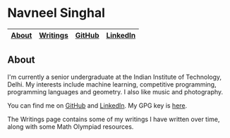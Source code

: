[comment]: <> (Navneel Singhal)

# Navneel Singhal

| [About][] | [Writings][] | [GitHub][] | [LinkedIn][] |
| - | - | - | - |

## About

I'm currently a senior undergraduate at the Indian Institute of Technology, Delhi. My interests include machine learning, competitive programming, programming languages and geometry. I also like music and photography.

You can find me on [GitHub][] and [LinkedIn][]. My GPG key is [here][].

The Writings page contains some of my writings I have written over time, along with some Math Olympiad resources.

[About]: https://NavneelSinghal.github.io
[Writings]: https://NavneelSinghal.github.io/writings
[GitHub]: https://github.com/NavneelSinghal/
[LinkedIn]: https://www.linkedin.com/in/navneelsinghal/
[here]: navneel.gpg.pub
